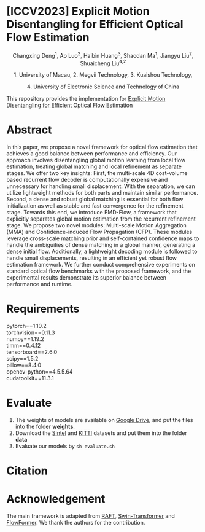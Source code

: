 # [ICCV2023] Explicit Motion Disentangling for Efficient Optical Flow Estimation

<p align="center">
Changxing Deng<sup>1</sup>, Ao Luo<sup>2</sup>, Haibin Huang<sup>3</sup>, Shaodan Ma<sup>1</sup>, Jiangyu Liu<sup>2</sup>, Shuaicheng Liu<sup>4,2</sup>
</p>
<p align="center">1. University of Macau, 2. Megvii Technology, 3. Kuaishou Technology, </p>
<p align="center">4. University of Electronic Science and Technology of China</p>

This repository provides the implementation for [Explicit Motion Disentangling for Efficient Optical Flow Estimation]()

# Abstract

In this paper, we propose a novel framework for optical flow estimation that achieves a good balance between performance and efficiency. Our approach involves disentangling global motion learning from local flow estimation, treating global matching and local refinement as separate stages. We offer two key insights: First, the multi-scale 4D cost-volume based recurrent flow decoder is computationally expensive and unnecessary for handling small displacement. With the separation, we can utilize lightweight methods for both parts and maintain similar performance. Second, a dense and robust global matching is essential for both flow initialization as well as stable and fast convergence for the refinement stage.
Towards this end, we introduce EMD-Flow, a framework that explicitly separates global motion estimation from the recurrent refinement stage. We propose two novel modules: Multi-scale Motion Aggregation (MMA) and Confidence-induced Flow Propagation (CFP). These modules leverage cross-scale matching prior and self-contained confidence maps to handle the ambiguities of dense matching in a global manner, generating a dense initial flow. Additionally, a lightweight decoding module is followed to handle small displacements, resulting in an efficient yet robust flow estimation framework. 
We further conduct comprehensive experiments on standard optical flow benchmarks with the proposed framework, and the experimental results demonstrate its superior balance between performance and runtime.

# Requirements
pytorch==1.10.2 \
torchvision==0.11.3 \
numpy==1.19.2 \
timm==0.4.12 \
tensorboard==2.6.0 \
scipy==1.5.2 \
pillow==8.4.0 \
opencv-python==4.5.5.64 \
cudatoolkit==11.3.1

# Evaluate
1. The weights of models are available on [Google Drive](https://drive.google.com/drive/folders/1GaotDD2PqQAbIgvS1TwJJbdabRqGp21J?usp=drive_link), and put the files into the folder **weights**.
2. Download the [Sintel](http://sintel.is.tue.mpg.de/) and [KITTI](https://www.cvlibs.net/datasets/kitti/eval_scene_flow.php?benchmark=flow) datasets and put them into the folder **data**
3. Evaluate our models by ` sh evaluate.sh `

# Citation

# Acknowledgement
The main framework is adapted from [RAFT](https://github.com/princeton-vl/RAFT), [Swin-Transformer](https://github.com/microsoft/Swin-Transformer) and [FlowFormer](https://github.com/drinkingcoder/FlowFormer-Official). We thank the authors for the contribution.

